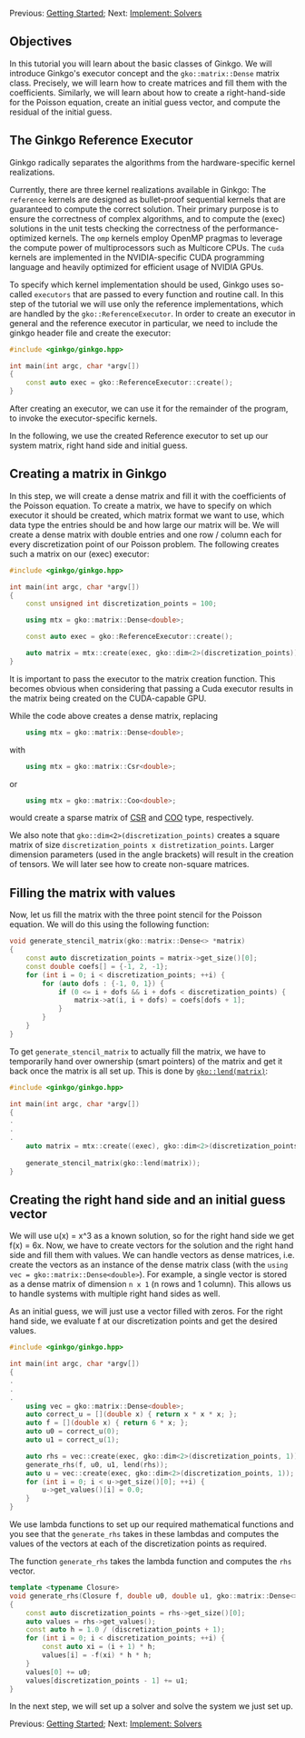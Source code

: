 Previous: [Getting Started](./Tutorial-1:-Getting-Started); Next: [Implement: Solvers](./Tutorial-3:-Implement:-Solvers)

Objectives
----------

In this tutorial you will learn about the basic classes of Ginkgo. We will introduce Ginkgo's executor concept and the `gko::matrix::Dense` matrix class. 
Precisely, we will learn how to create matrices and fill them with the coefficients. 
Similarly, we will learn about how to create a right-hand-side for the Poisson equation, create an initial guess vector, and compute the residual of the initial guess.

The Ginkgo Reference Executor
-----------------------------

Ginkgo radically separates the algorithms from the hardware-specific kernel realizations.

Currently, there are three kernel realizations available in Ginkgo: 
The `reference` kernels are designed as bullet-proof sequential kernels that are 
guaranteed to compute the correct solution.
Their primary purpose is to ensure the correctness of complex algorithms, 
and to compute the (exec) solutions in the unit tests checking the correctness of
the performance-optimized kernels.
The `omp` kernels employ OpenMP pragmas to leverage the compute power of 
multiprocessors such as Multicore CPUs.
The `cuda` kernels are implemented in the NVIDIA-specific CUDA programming language 
and heavily optimized for efficient usage of NVIDIA GPUs.

To specify which kernel implementation should be used, 
Ginkgo uses so-called `executors` that are passed to every function and routine call. 
In this step of the tutorial we will use only the reference implementations, 
which are handled by the `gko::ReferenceExecutor`.
In order to create an executor in general and the reference executor in particular, 
we need to include the ginkgo header file and create the executor:

```c++
#include <ginkgo/ginkgo.hpp>

int main(int argc, char *argv[]) 
{
    const auto exec = gko::ReferenceExecutor::create();
}
```
After creating an executor, we can use it for the remainder of the program, to invoke the executor-specific kernels.


In the following, we use the created Reference executor to set up our system matrix, right hand side and initial guess.

Creating a matrix in Ginkgo
---------------------------

In this step, we will create a dense matrix and fill it with the coefficients of the Poisson equation.
To create a matrix, we have to specify on which executor it should be created, which matrix format we want to use, which data type the entries should be and how large our matrix will be.
We will create a dense matrix with double entries and one row / column each for every discretization point of our Poisson problem. The following creates such a matrix on our (exec) executor:

```c++
#include <ginkgo/ginkgo.hpp>

int main(int argc, char *argv[]) 
{
    const unsigned int discretization_points = 100;

    using mtx = gko::matrix::Dense<double>;

    const auto exec = gko::ReferenceExecutor::create();

    auto matrix = mtx::create(exec, gko::dim<2>(discretization_points));
}
```
It is important to pass the executor to the matrix creation function. This becomes obvious when considering that passing a Cuda executor results in the matrix being created on the CUDA-capable GPU.

While the code above creates a dense matrix, replacing
```c++
    using mtx = gko::matrix::Dense<double>;
```
with
```c++
    using mtx = gko::matrix::Csr<double>;
```
or
```c++
    using mtx = gko::matrix::Coo<double>;
```
would create a sparse matrix of [CSR](./Matrix-Formats-in-Ginkgo.md#gkomatrixcsr) and [COO](./Matrix-Formats-in-Ginkgo.md#gkomatrixcoo) type, respectively.

We also note that `gko::dim<2>(discretization_points)` creates a square matrix of size `discretization_points x distretization_points`. 
Larger dimension parameters (used in the angle brackets) will result in
the creation of tensors.
We will later see how to create non-square matrices.

Filling the matrix with values
------------------------------

Now, let us fill the matrix with the three point stencil for the Poisson equation. We will do this using the following function:

```c++
void generate_stencil_matrix(gko::matrix::Dense<> *matrix)
{
    const auto discretization_points = matrix->get_size()[0];
    const double coefs[] = {-1, 2, -1};
    for (int i = 0; i < discretization_points; ++i) {
        for (auto dofs : {-1, 0, 1}) {
            if (0 <= i + dofs && i + dofs < discretization_points) {
            	matrix->at(i, i + dofs) = coefs[dofs + 1];
            }
        }
    }
}
```

To get `generate_stencil_matrix` to actually fill the matrix, we have to temporarily hand over ownership (smart pointers) of the matrix and get it back once the matrix is all set up. This is done by [`gko::lend(matrix)`](https://ginkgo-project.github.io/ginkgo/doc/develop/namespacegko.html#aa8cb4876b72e5e1036ea9575443c439b):

```c++
#include <ginkgo/ginkgo.hpp>

int main(int argc, char *argv[]) 
{
.
.
.
    auto matrix = mtx::create((exec), gko::dim<2>(discretization_points));
    
    generate_stencil_matrix(gko::lend(matrix));
}
```

Creating the right hand side and an initial guess vector
--------------------------------------------------------

We will use u(x) = x^3 as a known solution, so for the right hand side we get f(x) = 6x. Now, we have to create vectors for the solution and the right hand side and fill them with values. 
We can handle vectors as dense matrices, i.e. create the vectors as an instance of the dense matrix class (with the `using vec = gko::matrix::Dense<double>`). For example, a single vector is stored as a dense matrix of dimension `n x 1` (n rows and 1 column). This allows us to handle systems with multiple right hand sides as well.

As an initial guess, we will just use a vector filled with zeros. For the right hand side, we evaluate f at our discretization points and get the desired values.

```c++
#include <ginkgo/ginkgo.hpp>

int main(int argc, char *argv[]) 
{
.
.
.
    using vec = gko::matrix::Dense<double>;
    auto correct_u = [](double x) { return x * x * x; };
    auto f = [](double x) { return 6 * x; };
    auto u0 = correct_u(0);
    auto u1 = correct_u(1);

    auto rhs = vec::create(exec, gko::dim<2>(discretization_points, 1));
    generate_rhs(f, u0, u1, lend(rhs));
    auto u = vec::create(exec, gko::dim<2>(discretization_points, 1));
    for (int i = 0; i < u->get_size()[0]; ++i) {
        u->get_values()[i] = 0.0;
    }
}
```
We use lambda functions to set up our required mathematical functions and you see that the `generate_rhs` takes in these lambdas and computes the values of the vectors at each of the discretization points as required.

The function `generate_rhs` takes the lambda function and computes the `rhs` vector. 

```c++
template <typename Closure>
void generate_rhs(Closure f, double u0, double u1, gko::matrix::Dense<> *rhs)
{
    const auto discretization_points = rhs->get_size()[0];
    auto values = rhs->get_values();
    const auto h = 1.0 / (discretization_points + 1);
    for (int i = 0; i < discretization_points; ++i) {
        const auto xi = (i + 1) * h;
        values[i] = -f(xi) * h * h;
    }
    values[0] += u0;
    values[discretization_points - 1] += u1;
}
```

In the next step, we will set up a solver and solve the system we just set up.

Previous: [Getting Started](./Tutorial-1:-Getting-Started); Next: [Implement: Solvers](./Tutorial-3:-Implement:-Solvers)
